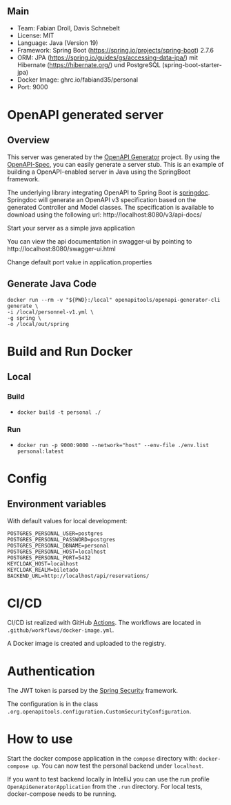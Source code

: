 ## Main
* Team: Fabian Droll, Davis Schnebelt
* License: MIT
* Language: Java (Version 19)
* Framework: Spring Boot (https://spring.io/projects/spring-boot) 2.7.6
* ORM: JPA (https://spring.io/guides/gs/accessing-data-jpa/) mit Hibernate (https://hibernate.org/) und PostgreSQL (spring-boot-starter-jpa)
* Docker Image: ghrc.io/fabiand35/personal
* Port: 9000

# OpenAPI generated server

## Overview
This server was generated by the [OpenAPI Generator](https://openapi-generator.tech) project.
By using the [OpenAPI-Spec](https://openapis.org), you can easily generate a server stub.
This is an example of building a OpenAPI-enabled server in Java using the SpringBoot framework.


The underlying library integrating OpenAPI to Spring Boot is [springdoc](https://springdoc.org).
Springdoc will generate an OpenAPI v3 specification based on the generated Controller and Model classes.
The specification is available to download using the following url:
http://localhost:8080/v3/api-docs/

Start your server as a simple java application

You can view the api documentation in swagger-ui by pointing to
http://localhost:8080/swagger-ui.html

Change default port value in application.properties

## Generate Java Code
```
docker run --rm -v "${PWD}:/local" openapitools/openapi-generator-cli generate \
-i /local/personnel-v1.yml \
-g spring \
-o /local/out/spring
```

# Build and Run Docker

## Local

### Build
* `docker build -t personal ./`

### Run
* `docker run -p 9000:9000 --network="host" --env-file ./env.list personal:latest`

# Config

## Environment variables

With default values for local development:
```
POSTGRES_PERSONAL_USER=postgres
POSTGRES_PERSONAL_PASSWORD=postgres
POSTGRES_PERSONAL_DBNAME=personal
POSTGRES_PERSONAL_HOST=localhost
POSTGRES_PERSONAL_PORT=5432
KEYCLOAK_HOST=localhost
KEYCLOAK_REALM=biletado
BACKEND_URL=http://localhost/api/reservations/
```

# CI/CD
CI/CD ist realized with GitHub [Actions](https://github.com/fabiand35/spring/actions).
The workflows are located in `.github/workflows/docker-image.yml`.

A Docker image is created and uploaded to the registry.

# Authentication
The JWT token is parsed by the [Spring Security](https://spring.io/projects/spring-security) framework.

The configuration is in the class `.org.openapitools.configuration.CustomSecurityConfiguration`.

# How to use
Start the docker compose application in the `compose` directory with: `docker-compose up`.
You can now test the personal backend under `localhost`.

If you want to test backend locally in IntelliJ you can use the run profile `OpenApiGeneratorApplication`
from the `.run` directory. For local tests, docker-compose needs to be running.
